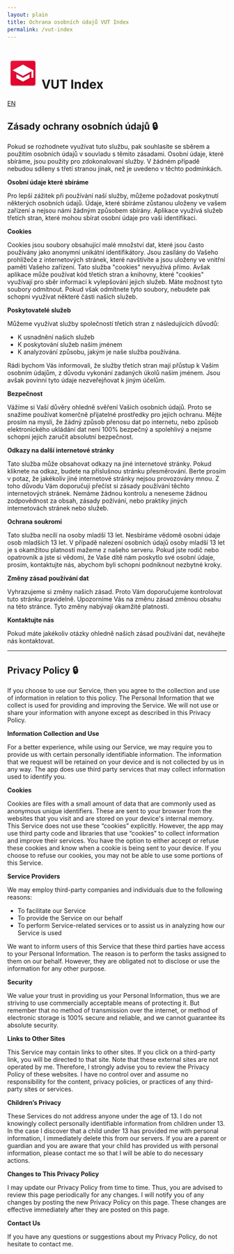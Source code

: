```yaml
---
layout: plain
title: Ochrana osobních údajů VUT Index
permalink: /vut-index
---
```


# ![App Icon](/assets/images/android_index-icon.webp) VUT Index
<a href="#en">EN</a>

## Zásady ochrany osobních údajů 🔒

Pokud se rozhodnete využívat tuto službu, pak souhlasíte se sběrem a použitím osobních údajů v souvladu s těmito zásadami. Osobní údaje, které sbíráme, jsou použity pro zdokonalovaní služby.
V žádném případě nebudou sdíleny s třetí stranou jinak, než je uvedeno v těchto podmínkách.

<b>Osobní údaje které sbíráme</b>

Pro lepší zážitek při používání naší služby, můžeme požadovat poskytnutí některých osobních údajů. Údaje, které sbíráme zůstanou uloženy ve vašem zařízení a nejsou námi žádným způsobem sbírány.
Aplikace využívá služeb třetích stran, které mohou sbírat osobní údaje pro vaši identifikaci.

<b>Cookies</b>

Cookies jsou soubory obsahující malé množství dat, které jsou často používány jako anonymní unikátní identifikátory.
Jsou zasílány do Vašeho prohlížeče z internetových stránek, které navštívíte a jsou uloženy ve vnitřní paměti Vašeho zařízení.
Tato služba "cookies" nevyužívá přímo. Avšak aplikace může používat kód třetích stran a knihovny, které "cookies" využívají pro sběr informací k vylepšování jejich služeb.
Máte možnost tyto soubory odmítnout. Pokud však odmítnete tyto soubory, nebudete pak schopni využívat některé části našich služeb.

<b>Poskytovatelé služeb</b>

Můžeme využívat služby společností třetích stran z následujících důvodů:

- K usnadnění našich služeb
- K poskytování služeb našim jménem
- K analyzování způsobu, jakým je naše služba používána.

Rádi bychom Vás informovali, že služby třetích stran mají přůstup k Vašim osobním údajům, z důvodu vykonání zadaných úkolů našim jménem.
Jsou avšak povinní tyto údaje nezveřejňovat k jiným účelům.

<b>Bezpečnost</b>

Vážíme si Vaší důvěry ohledně svěření Vašich osobních údajů. Proto se snažíme používat komerčně přijatelné prostředky pro jejich ochranu.
Mějte prosím na mysli, že žádný způsob přenosu dat po internetu, nebo způsob elektronického ukládání dat není 100% bezpečný a spolehlivý a nejsme schopni jejich zaručit absolutní bezpečnost.

<b>Odkazy na další internetové stránky</b>

Tato služba může obsahovat odkazy na jiné internetové stránky. Pokud kliknete na odkaz, budete na příslušnou stránku přesměrování.
Berte prosím v potaz, že jakékoliv jiné internetové stránky nejsou provozovány mnou.
Z toho důvodu Vám doporučuji přečíst si zásady používání těchto internetových stránek.
Nemáme žádnou kontrolu a neneseme žádnou zodpovědnost za obsah, zásady požívání, nebo praktiky jiných internetovách stránek nebo služeb.

<b>Ochrana soukromí</b>

Tato služba necílí na osoby mladší 13 let. Nesbíráme vědomě osobní údaje osob mladších 13 let.
V případě nalezení osobních údajů osoby mladší 13 let je s okamžitou platností mažeme z našeho serveru.
Pokud jste rodič nebo opatrovník a jste si vědomi, že Vaše dítě nám poskytlo své osobní údaje, prosím, kontaktujte nás, abychom byli schopni podniknout nezbytné kroky.

<b>Změny zásad používání dat</b>

Vyhrazujeme si změny našich zásad. Proto Vám doporučujeme kontrolovat tuto stránku pravidelně.
Upozorníme Vás na změnu zásad změnou obsahu na této stránce. Tyto změny nabývají okamžité platnosti. 

<b>Kontaktujte nás</b>

Pokud máte jakékoliv otázky ohledně našich zásad používání dat, neváhejte nás kontaktovat.

---

## Privacy Policy 🔒 <a id="en"></a>

If you choose to use our Service, then you agree to the collection and use of information in relation to this policy.
The Personal Information that we collect is used for providing and improving the Service.
We will not use or share your information with anyone except as described in this Privacy Policy.

<b>Information Collection and Use</b>

For a better experience, while using our Service, we may require you to provide us with certain personally identifiable information.
The information that we request will be retained on your device and is not collected by us in any way.
The app does use third party services that may collect information used to identify you.

<b>Cookies</b>

Cookies are files with a small amount of data that are commonly used as anonymous unique identifiers.
These are sent to your browser from the websites that you visit and are stored on your device\'s internal memory.
This Service does not use these “cookies” explicitly.
However, the app may use third party code and libraries that use “cookies” to collect information and improve their services.
You have the option to either accept or refuse these cookies and know when a cookie is being sent to your device.
If you choose to refuse our cookies, you may not be able to use some portions of this Service.

<b>Service Providers</b>

We may employ third-party companies and individuals due to the following reasons:

- To facilitate our Service
- To provide the Service on our behalf
- To perform Service-related services or to assist us in analyzing how our Service is used

We want to inform users of this Service that these third parties have access to your Personal Information.
The reason is to perform the tasks assigned to them on our behalf.
However, they are obligated not to disclose or use the information for any other purpose.

<b>Security</b>

We value your trust in providing us your Personal Information, thus we are striving to use commercially acceptable means of protecting it.
But remember that no method of transmission over the internet, or method of electronic storage is 100% secure and reliable, and we cannot guarantee its absolute security.

<b>Links to Other Sites</b>

This Service may contain links to other sites.
If you click on a third-party link, you will be directed to that site.
Note that these external sites are not operated by me.
Therefore, I strongly advise you to review the Privacy Policy of these websites.
I have no control over and assume no responsibility for the content, privacy policies, or practices of any third-party sites or services.

<b>Children’s Privacy</b>

These Services do not address anyone under the age of 13.
I do not knowingly collect personally identifiable information from children under 13.
In the case I discover that a child under 13 has provided me with personal information, I immediately delete this from our servers.
If you are a parent or guardian and you are aware that your child has provided us with personal information, please contact me so that I will be able to do necessary actions.

<b>Changes to This Privacy Policy</b>

I may update our Privacy Policy from time to time.
Thus, you are advised to review this page periodically for any changes.
I will notify you of any changes by posting the new Privacy Policy on this page.
These changes are effective immediately after they are posted on this page.

<b>Contact Us</b>

If you have any questions or suggestions about my Privacy Policy, do not hesitate to contact me.
